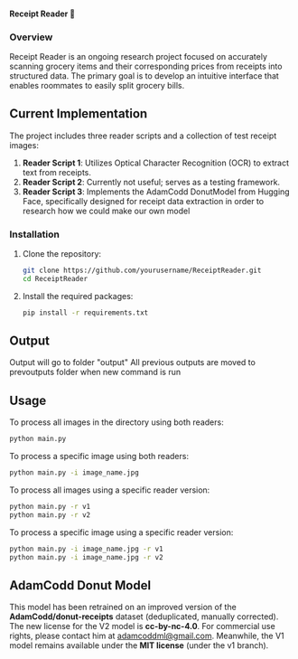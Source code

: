 #### Receipt Reader 🧾

### Overview
Receipt Reader is an ongoing research project focused on accurately scanning grocery items and their corresponding prices from receipts into structured data. The primary goal is to develop an intuitive interface that enables roommates to easily split grocery bills.

## Current Implementation
The project includes three reader scripts and a collection of test receipt images:

1. **Reader Script 1**: Utilizes Optical Character Recognition (OCR) to extract text from receipts.
2. **Reader Script 2**: Currently not useful; serves as a testing framework.
3. **Reader Script 3**: Implements the AdamCodd DonutModel from Hugging Face, specifically designed for receipt data extraction in order to research how we could make our own model

### Installation

1. Clone the repository:
   ```bash
   git clone https://github.com/yourusername/ReceiptReader.git
   cd ReceiptReader

2. Install the required packages:

   ```bash
   pip install -r requirements.txt

## Output 
Output will go to folder "output"
All previous outputs are moved to prevoutputs folder when new command is run

## Usage

To process all images in the directory using both readers:
   ```bash
   python main.py
   ```
To process a specific image using both readers:
   ```bash
   python main.py -i image_name.jpg
   ```

To process all images using a specific reader version:
   ```bash
   python main.py -r v1
   python main.py -r v2
   ```
To process a specific image using a specific reader version:
   ```bash
   python main.py -i image_name.jpg -r v1
   python main.py -i image_name.jpg -r v2
   ```

## AdamCodd Donut Model
This model has been retrained on an improved version of the **AdamCodd/donut-receipts** dataset (deduplicated, manually corrected). The new license for the V2 model is **cc-by-nc-4.0**. For commercial use rights, please contact him at [adamcoddml@gmail.com](mailto:adamcoddml@gmail.com). Meanwhile, the V1 model remains available under the **MIT license** (under the v1 branch).
